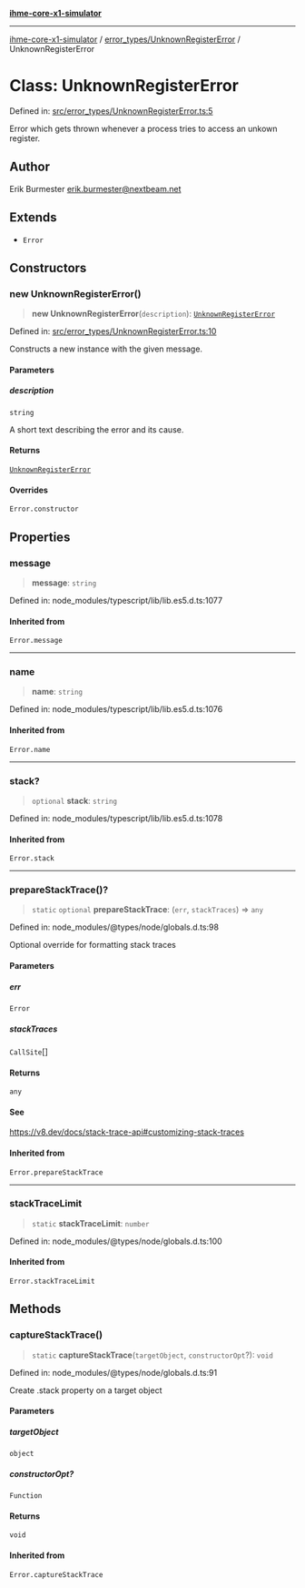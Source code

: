 [**ihme-core-x1-simulator**](../../../README.md)

***

[ihme-core-x1-simulator](../../../modules.md) / [error\_types/UnknownRegisterError](../README.md) / UnknownRegisterError

# Class: UnknownRegisterError

Defined in: [src/error\_types/UnknownRegisterError.ts:5](https://github.com/ProgrammIt/CPU-Simulator/blob/96764be0553f95d688bfe5600c9ae9aea8701845/src/error_types/UnknownRegisterError.ts#L5)

Error which gets thrown whenever a process tries to access an unkown register.

## Author

Erik Burmester <erik.burmester@nextbeam.net>

## Extends

- `Error`

## Constructors

### new UnknownRegisterError()

> **new UnknownRegisterError**(`description`): [`UnknownRegisterError`](UnknownRegisterError.md)

Defined in: [src/error\_types/UnknownRegisterError.ts:10](https://github.com/ProgrammIt/CPU-Simulator/blob/96764be0553f95d688bfe5600c9ae9aea8701845/src/error_types/UnknownRegisterError.ts#L10)

Constructs a new instance with the given message.

#### Parameters

##### description

`string`

A short text describing the error and its cause.

#### Returns

[`UnknownRegisterError`](UnknownRegisterError.md)

#### Overrides

`Error.constructor`

## Properties

### message

> **message**: `string`

Defined in: node\_modules/typescript/lib/lib.es5.d.ts:1077

#### Inherited from

`Error.message`

***

### name

> **name**: `string`

Defined in: node\_modules/typescript/lib/lib.es5.d.ts:1076

#### Inherited from

`Error.name`

***

### stack?

> `optional` **stack**: `string`

Defined in: node\_modules/typescript/lib/lib.es5.d.ts:1078

#### Inherited from

`Error.stack`

***

### prepareStackTrace()?

> `static` `optional` **prepareStackTrace**: (`err`, `stackTraces`) => `any`

Defined in: node\_modules/@types/node/globals.d.ts:98

Optional override for formatting stack traces

#### Parameters

##### err

`Error`

##### stackTraces

`CallSite`[]

#### Returns

`any`

#### See

https://v8.dev/docs/stack-trace-api#customizing-stack-traces

#### Inherited from

`Error.prepareStackTrace`

***

### stackTraceLimit

> `static` **stackTraceLimit**: `number`

Defined in: node\_modules/@types/node/globals.d.ts:100

#### Inherited from

`Error.stackTraceLimit`

## Methods

### captureStackTrace()

> `static` **captureStackTrace**(`targetObject`, `constructorOpt`?): `void`

Defined in: node\_modules/@types/node/globals.d.ts:91

Create .stack property on a target object

#### Parameters

##### targetObject

`object`

##### constructorOpt?

`Function`

#### Returns

`void`

#### Inherited from

`Error.captureStackTrace`
